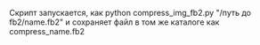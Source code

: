 Скрипт запускается, как python compress_img_fb2.py "/путь до fb2/name.fb2" и сохраняет файл в том же каталоге как compress_name.fb2
